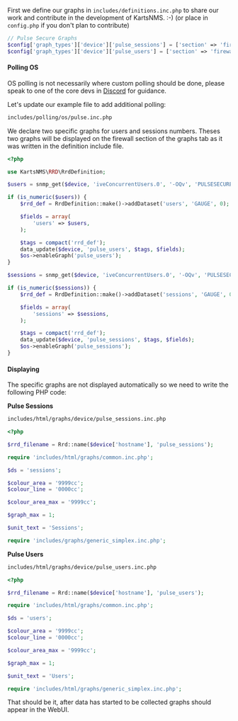First we define our graphs in `includes/definitions.inc.php` to share
our work and contribute in the development of KartsNMS. :-) (or place
in `config.php` if you don't plan to contribute)

```php
// Pulse Secure Graphs
$config['graph_types']['device']['pulse_sessions'] = ['section' => 'firewall', 'order' => 0, 'descr' => 'Active Sessions'];
$config['graph_types']['device']['pulse_users'] = ['section' => 'firewall', 'order' => 0, 'descr' => 'Active Users'];
```

#### Polling OS

OS polling is not necessarily where custom polling should be done,
please speak to one of the core devs in
[Discord](https://t.kartsn.ms/discord) for guidance.

Let's update our example file to add additional polling:

```bash
includes/polling/os/pulse.inc.php
```

We declare two specific graphs for users and sessions numbers. Theses
two graphs will be displayed on the firewall section of the graphs tab
as it was written in the definition include file.

```php
<?php

use KartsNMS\RRD\RrdDefinition;

$users = snmp_get($device, 'iveConcurrentUsers.0', '-OQv', 'PULSESECURE-PSG-MIB');

if (is_numeric($users)) {
    $rrd_def = RrdDefinition::make()->addDataset('users', 'GAUGE', 0);

    $fields = array(
        'users' => $users,
    );

    $tags = compact('rrd_def');
    data_update($device, 'pulse_users', $tags, $fields);
    $os->enableGraph('pulse_users');
}

$sessions = snmp_get($device, 'iveConcurrentUsers.0', '-OQv', 'PULSESECURE-PSG-MIB');

if (is_numeric($sessions)) {
    $rrd_def = RrdDefinition::make()->addDataset('sessions', 'GAUGE', 0);

    $fields = array(
        'sessions' => $sessions,
    );

    $tags = compact('rrd_def');
    data_update($device, 'pulse_sessions', $tags, $fields);
    $os->enableGraph('pulse_sessions');
}
```

#### Displaying

The specific graphs are not displayed automatically so we need to
write the following PHP code:

**Pulse Sessions**

```bash
includes/html/graphs/device/pulse_sessions.inc.php
```

```php
<?php

$rrd_filename = Rrd::name($device['hostname'], 'pulse_sessions');

require 'includes/html/graphs/common.inc.php';

$ds = 'sessions';

$colour_area = '9999cc';
$colour_line = '0000cc';

$colour_area_max = '9999cc';

$graph_max = 1;

$unit_text = 'Sessions';

require 'includes/graphs/generic_simplex.inc.php';
```

**Pulse Users**

```bash
includes/html/graphs/device/pulse_users.inc.php
```

```php
<?php

$rrd_filename = Rrd::name($device['hostname'], 'pulse_users');

require 'includes/html/graphs/common.inc.php';

$ds = 'users';

$colour_area = '9999cc';
$colour_line = '0000cc';

$colour_area_max = '9999cc';

$graph_max = 1;

$unit_text = 'Users';

require 'includes/html/graphs/generic_simplex.inc.php';
```

That should be it, after data has started to be collected graphs
should appear in the WebUI.
